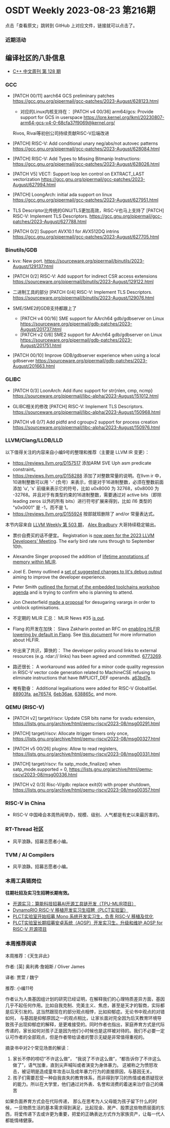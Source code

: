 # OSDT Weekly 2023-08-23 第216期

点击「查看原文」跳转到 GitHub 上对应文件，链接就可以点击了。

### 近期活动

## 编译社区的八卦信息

- [C++ 中文周刊 第 128 期](https://mp.weixin.qq.com/s/yz6D9eBOIcD4_Nzs9NBLyA)

### GCC

- [PATCH 00/11] aarch64 GCS preliminary patches
  https://gcc.gnu.org/pipermail/gcc-patches/2023-August/628123.html
  
  - 对应的Linux内核支持在：
    [PATCH v4 00/36] arm64/gcs: Provide support for GCS in userspace
    https://lore.kernel.org/lkml/20230807-arm64-gcs-v4-0-68cfa37f9069@kernel.org/

  Rivos, Rivai等初创公司持续贡献RISC-V后端改进
- [PATCH] RISC-V: Add conditional unary neg/abs/not autovec patterns
  https://gcc.gnu.org/pipermail/gcc-patches/2023-August/628084.html

- [PATCH] RISC-V: Add Types to Missing Bitmanip Instructions:
  https://gcc.gnu.org/pipermail/gcc-patches/2023-August/628026.html

- [PATCH V5] VECT: Support loop len control on EXTRACT_LAST vectorization
  https://gcc.gnu.org/pipermail/gcc-patches/2023-August/627994.html

- [PATCH] LoongArch: initial ada support on linux
  https://gcc.gnu.org/pipermail/gcc-patches/2023-August/627951.html

- TLS Descriptor比传统的GNU/TLS更加高效，RISC-V也马上支持了
  [PATCH] RISC-V: Implement TLS Descriptors.
  https://gcc.gnu.org/pipermail/gcc-patches/2023-August/627788.html

- [PATCH 0/2] Support AVX10.1 for AVX512DQ intrins
  https://gcc.gnu.org/pipermail/gcc-patches/2023-August/627705.html

### Binutils/GDB

- kvx: New port.
  https://sourceware.org/pipermail/binutils/2023-August/129137.html

- [PATCH 0/2] RISC-V: Add support for indirect CSR access extensions
  https://sourceware.org/pipermail/binutils/2023-August/129122.html

- 二进制工具的部分 [PATCH 0/4] RISC-V: Implement TLS Descriptors.
  https://sourceware.org/pipermail/binutils/2023-August/129076.html

- SME/SME2的GDB支持都跟上了
  - [PATCH v4 00/16] SME support for AArch64 gdb/gdbserver on Linux
    https://sourceware.org/pipermail/gdb-patches/2023-August/201737.html
  - [PATCH v2 0/6] SME2 support for AArch64 gdb/gdbserver on Linux
    https://sourceware.org/pipermail/gdb-patches/2023-August/201751.html

- [PATCH 00/10] Improve GDB/gdbserver experience when using a local gdbserver
  https://sourceware.org/pipermail/gdb-patches/2023-August/201663.html

### GLIBC

- [PATCH 0/3] LoonArch: Add ifunc support for str{nlen, cmp, ncmp}
  https://sourceware.org/pipermail/libc-alpha/2023-August/151012.html

- GLIBC相关的修改 [PATCH] RISC-V: Implement TLS Descriptors.
  https://sourceware.org/pipermail/libc-alpha/2023-August/150968.html

- [PATCH v8 0/7] Add pidfd and cgroupv2 support for process creation
  https://sourceware.org/pipermail/libc-alpha/2023-August/150976.html

### LLVM/Clang/LLDB/LLD


以下值得关注的内容来自小编9号的整理和推荐（主要是 LLVM IR 变更）：

- https://reviews.llvm.org/D157517 添加ARM SVE Uph asm predicate constraint。
- https://reviews.llvm.org/D158288 添加了对整数常量的说明。在llvm ir 中，10进制整数可以用 '-' (负号）来表示，但是对于16进制整数，必须在整数前面添加 'u', 's' 前缀来表示它的符号，比如 u0x8000 为 32768，s0x8000 为 -32768。并且对于有类型约束的16进制整数，需要通过对 active bits（即除 leading zeros 以外的所有 bits）进行符号扩展来得到，比如 i16 类型的 "s0x0001" 是 -1，而不是 1。
- https://reviews.llvm.org/D155924 按部就班删除了 and/or 常量表达式。

本节内容来自 [LLVM Weekly 第 503 期](http://llvmweekly.org/issue/503)，
[Alex Bradbury](https://www.linkedin.com/in/alex-bradbury/) 大哥持续稳定输出。


* 票价自费买的话不便宜。 Registration is [now open for the 2023 LLVM Developers' Meeting](https://discourse.llvm.org/t/registration-is-open-for-the-2023-llvm-developers-meeting-early-bird-sept-10/72816).  The early bird rate runs through to September 10th.

* Alexandre Singer proposed the addition of [lifetime annotations of memory within MLIR](https://discourse.llvm.org/t/rfc-lifetime-annotations-of-memory-within-mlir/72697).

* Joel E. Denny outlined a [set of suggested changes to lit's debug output](https://discourse.llvm.org/t/rfc-improving-lits-debug-output/72839) aiming to improve the developer experience.

* Peter Smith [outlined the format of the embedded toolchains workshop agenda](https://discourse.llvm.org/t/pre-llvm-dev23-embedded-toolchains-workshop-agenda-and-whos-coming/72852) and is trying to confirm who is planning to attend.

* Jon Chesterfield [made a proposal](https://discourse.llvm.org/t/rfc-desugar-variadics-codegen-for-new-targets-optimisation-for-existing/72854) for desugaring varargs in order to unblock optimisations.

* 不定期的 MLIR 汇总： MLIR News #35 [is out](https://discourse.llvm.org/t/mlir-news-53th-edition-16th-august-2023/72805).

* Flang 的开发在加快： Slava Zakharin posted an RFC on [enabling HLFIR lowering by default in Flang](https://discourse.llvm.org/t/rfc-enabling-the-hlfir-lowering-by-default/72778).  See [this document](https://github.com/llvm/llvm-project/blob/main/flang/docs/HighLevelFIR.md) for more information about HLFIR.

* 吵出来了共识，算快的： The developer policy around links to external resources (e.g. rdar:// links) has been agreed and committed.
  [6773269](https://reviews.llvm.org/rG677326999f27).

* 路还很长： A workaround was added for a minor code quality regression in RISC-V vector code generation related to MachineCSE refusing to eliminate instructions that have IMPLICIT_DEF operands.
  [a63bd7e](https://reviews.llvm.org/rGa63bd7e99b00).

* 唯有勤奋： Additional legalisations were added for RISC-V GlobalISel.
  [88903fa](https://reviews.llvm.org/rG88903fac1ff7),
  [ae76574](https://reviews.llvm.org/rGae76574d4a9c),
  [6eb36ae](https://reviews.llvm.org/rG6eb36aed86ea),
  [638865c](https://reviews.llvm.org/rG638865c8f939), and more.

### QEMU (RISC-V)


- [PATCH v2] target/riscv: Update CSR bits name for svadu extension,
  https://lists.gnu.org/archive/html/qemu-riscv/2023-08/msg00291.html

- [PATCH] target/riscv: Allocate itrigger timers only once,
  https://lists.gnu.org/archive/html/qemu-riscv/2023-08/msg00327.html

- [PATCH v5 00/26] plugins: Allow to read registers,
  https://lists.gnu.org/archive/html/qemu-riscv/2023-08/msg00331.html

- [PATCH] target/riscv: fix satp_mode_finalize() when satp_mode.supported = 0,
  https://lists.gnu.org/archive/html/qemu-riscv/2023-08/msg00336.html

- [PATCH v2 0/3] Risc-V/gdb: replace exit(0) with proper shutdown,
  https://lists.gnu.org/archive/html/qemu-riscv/2023-08/msg00357.html

### RISC-V in China

- RISC-V 中国峰会本周热闹举办，规模、级别、人气都是有史以来最厉害的。

### RT-Thread 社区

- 风平浪静。招募志愿者小编。

### TVM / AI Compilers

- 风平浪静。招募志愿者小编。

### 本周工具链岗位

**往期社招及实习生招聘长期有效。**

- [开源实习：算能科技招募AI开源工具链开发（TPU-MLIR项目）](https://mp.weixin.qq.com/s/IBJh0ip4k11PzIMZecsWSw)
- [DynamoRIO RISC-V 移植开发实习生招聘（PLCT实验室）](https://mp.weixin.qq.com/s/J_5TjT6DOqeOXJXQI5VQxw)
- [PLCT实验室开始招募 Mono 系统开发实习生，负责 RISC-V 移植及优化](https://mp.weixin.qq.com/s/whEW7Hay1jIP1tBzIPay1A)
- [PLCT实验室长期招募安卓系统（AOSP）开发实习生，升级和维护 AOSP for RISC-V 开源项目](https://mp.weixin.qq.com/s/dJP2cEB1nex2inR5c-cJog)


### 本周推荐阅读

本周推荐：《天生非此》

作者: [英] 奥利弗·詹姆斯 / Oliver James

译者: 贾萱 / 魏宁

推荐: 小编11号

作者认为人类基因组计划的研究已经证明，在解释我们的心理特质差异方面，基因几乎不起任何作用。比如自我克制、完美主义、焦虑，甚至是天才的智商，实际都是后天引发的。这当然跟现在的部分观点相悖，比如抑郁症。无论书中观点的对错如何， 与基因是抑郁原因之一的观点相比，让家长面对完全因为后天教育环境导致孩子出现抑郁症的解释，是更难接受的。同时作者也指出，家庭养育方式是代际传递的，家长如何对孩子正是因为他们小时候也是这样被对待的。我们不必要一定认可作者的全部观点，但是作者带给读者的警示无疑是非常值得重视的。

摘录书中对2个常见场景的解读：
1. 家长不停的唠叨“不许这么做”， “我说了不许这么做”，“都告诉你了不许这么做了”，语气加重，直到尖声喊叫或者演变为身体暴力。 这被称之为愤怒攻击，被证明是造成童年攻击以及成年暴力行为的直接原因，与基因无关。
2. 孩子们需要忍受一种自我丧失的教育体系，而非得到学习的热情或者质疑现状的能力。所以在大学里，他们通过对外表、名誉和消费的着迷来治疗自己的痛苦

如果负面养育方式会在代际传递， 那么在思考为人父母能为孩子留下什么的时候，一旦物质生活的基本需求得到满足，比起现金、房产、股票这些物质层面的东西，将爱传递下去或许更为重要，把爱的正确表达方式作为家族资产，让每一代人都能情绪健康。
